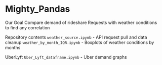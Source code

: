 # Mighty_Pandas

Our Goal
Compare demand of rideshare Requests with weather conditions to find any correlation



Repository contents
```weather_source.ipynb``` - API request pull and data cleanup
```weather_by_month_IQR.ipynb``` - Boxplots of weather conditions by months

UberLyft
```Uber_Lyft_dataframe.ipynb``` - Uber demand graphs
  
  
